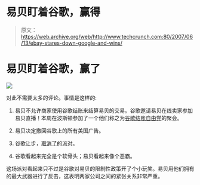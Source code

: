 # 易贝盯着谷歌，赢得 

> 原文：<https://web.archive.org/web/http://www.techcrunch.com:80/2007/06/13/ebay-stares-down-google-and-wins/>

# 易贝盯着谷歌，赢了

![](img/1de22a7a085ce620f97b23e462d87611.png)

对此不需要太多的评论。事情是这样的:

1.  易贝不允许商家使用谷歌结账来结算易贝的交易。谷歌邀请易贝在线卖家参加易贝直播！本周在波斯顿参加了一个他们称之为[谷歌结账自由党](https://web.archive.org/web/20221228061835/http://googlecheckout.blogspot.com/2007/06/let-freedom-ring.html)的聚会。
2.  易贝决定撤回谷歌上的所有美国广告。
3.  谷歌让步，[取消了](https://web.archive.org/web/20221228061835/http://services.google.com/events/letfreedomring)的派对。

4.  谷歌看起来完全是个软骨头；易贝看起来像个恶霸。

这场派对看起来只不过是谷歌对易贝的限制性政策开了个小玩笑。易贝用他们拥有的最大武器进行了反击，这表明两家公司之间的紧张关系非常严重。
